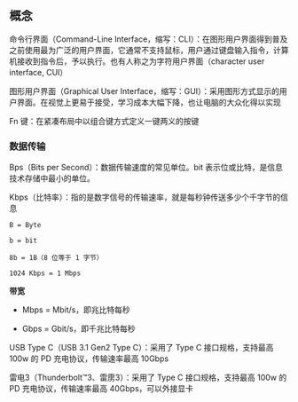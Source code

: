 
## 概念

命令行界面（Command-Line Interface，缩写：CLI）：在图形用户界面得到普及之前使用最为广泛的用户界面，它通常不支持鼠标，用户通过键盘输入指令，计算机接收到指令后，予以执行。也有人称之为字符用户界面（character user interface, CUI）

图形用户界面（Graphical User Interface，缩写：GUI）：采用图形方式显示的用户界面。在视觉上更易于接受，学习成本大幅下降，也让电脑的大众化得以实现

Fn 键：在紧凑布局中以组合键方式定义一键两义的按键

### 数据传输

Bps（Bits per Second）：数据传输速度的常见单位。bit 表示位或比特，是信息技术存储中最小的单位。

Kbps（比特率）：指的是数字信号的传输速率，就是每秒钟传送多少个千字节的信息

```
B = Byte

b = bit

8b = 1B（8 位等于 1 字节）

1024 Kbps = 1 Mbps
```

**带宽**

- Mbps = Mbit/s，即兆比特每秒

- Gbps = Gbit/s，即千兆比特每秒

USB Type C（USB 3.1 Gen2 Type C）：采用了 Type C 接口规格，支持最高 100w 的 PD 充电协议，传输速率最高 10Gbps

雷电3（Thunderbolt™3、雷雳3）：采用了 Type C 接口规格，支持最高 100w 的 PD 充电协议，传输速率最高 40Gbps，可以外接显卡

